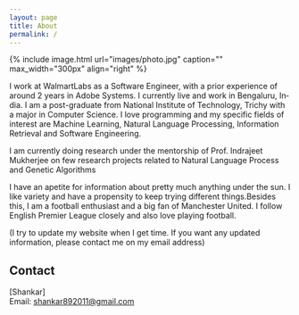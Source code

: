 ```yaml
---
layout: page
title: About
permalink: /
---
```


{% include image.html url="images/photo.jpg" caption="" max_width="300px" align="right" %}

I work at WalmartLabs as a Soft­ware En­gin­eer, with a prior experience of around 2 years in Adobe Systems. I cur­rently live and work in Bengaluru, In­dia. I am a post-gradu­ate from National Institute of Technology, Trichy with a ma­jor in Computer Science. I love pro­gram­ming and my spe­cific fields of in­terest are Machine Learning, Nat­ural Lan­guage Pro­cessing, In­form­a­tion Re­trieval and Soft­ware En­gin­eer­ing. 

I am currently doing research under the mentorship of Prof. Indrajeet Mukherjee on few research projects related to Natural Language Process and Genetic Algorithms

I have an apetite for in­form­a­tion about pretty much any­thing un­der the sun. I like vari­ety and have a propensity to keep try­ing dif­fer­ent things.Besides this, I am a football enthusiast and a big fan of Manchester United. I follow English Premier League closely and also love playing football.

(I try to update my website when I get time. If you want any updated information, please contact me on my email address)

## Contact

[Shankar] <br />
Email: [shankar892011@gmail.com]

[shankar892011@gmail.com]: mailto:shankar892011@gmail.com
